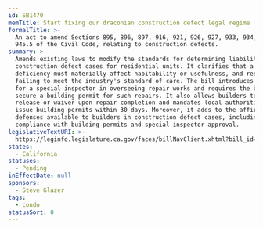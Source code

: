 ```yaml
---
id: SB1470
memTitle: Start fixing our draconian construction defect legal regime
formalTitle: >-
  An act to amend Sections 895, 896, 897, 916, 921, 926, 927, 933, 934, and
  945.5 of the Civil Code, relating to construction defects.
summary: >-
  Amends existing laws to modify the standards for determining liability in
  construction defect cases for residential units. It clarifies that a
  deficiency must materially affect habitability or usefulness, and result from
  failing to meet the industry's standard of care. The bill introduces a role
  for a special inspector in overseeing repair works and requires the builder to
  secure a building permit for such repairs. It also allows builders to obtain a
  release or waiver upon repair completion and mandates local authorities to
  issue building permits within 30 days. Moreover, it adds to the affirmative
  defenses available to builders in construction defect cases, including
  compliance with building permits and special inspector approval.
legislativeTextURI: >-
  https://leginfo.legislature.ca.gov/faces/billNavClient.xhtml?bill_id=202320240SB1470
states:
  - California
statuses:
  - Pending
inEffectDate: null
sponsors:
  - Steve Glazer
tags:
  - condo
statusSort: 0
---
```

